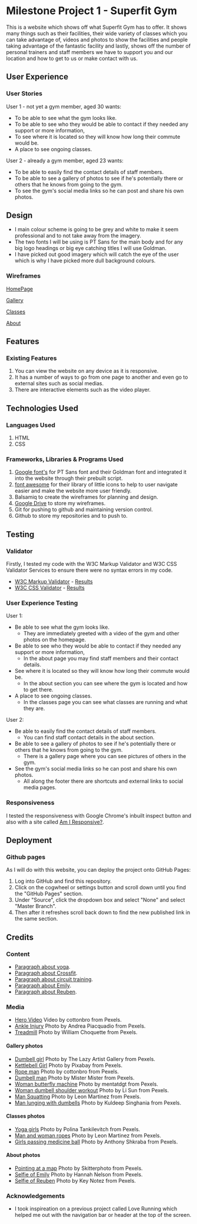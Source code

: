 # Milestone Project 1 - Superfit Gym
This is a website which shows off what Superfit Gym has to offer. It shows many things such as their facilities, their wide variety of classes which you can take advantage of, 
videos and photos to show the facilities and people taking advantage of the fantastic facility and lastly, shows off the number of personal trainers and staff members we have to 
support you and our location and how to get to us or make contact with us.

## User Experience
### User Stories
User 1 - not yet a gym member, aged 30 wants:
* To be able to see what the gym looks like.
* To be able to see who they would be able to contact if they needed any support or more information,
* To see where it is located so they will know how long their commute would be.
* A place to see ongoing classes.

User 2 - already a gym member, aged 23 wants:
* To be able to easily find the contact details of staff members.
* To be able to see a gallery of photos to see if he's potentially there or others that he knows from going to the gym.
* To see the gym's social media links so he can post and share his own photos.

## Design
* I main colour scheme is going to be grey and white to make it seem professional and to not take away from the imagery.
* The two fonts I will be using is PT Sans for the main body and for any big logo headings or big eye catching titles I will use Goldman.
* I have picked out good imagery which will catch the eye of the user which is why I have picked more dull background colours.

### Wireframes
[HomePage](https://drive.google.com/file/d/10PAsavlFGZFDwqZ6qiGkh24WqqRx2ZEk/view?usp=sharing)

[Gallery](https://drive.google.com/file/d/1er3J5Kq_AtcLC9kjAGO955bkK4FDnom5/view?usp=sharing)

[Classes](https://drive.google.com/file/d/1IDtekXUlJ5XBDwTTo4lMAzjgXkk8l0AX/view?usp=sharing)

[About](https://drive.google.com/file/d/1EvVfE2ZWNG5rXrJMGU2f85qxWCUkEkQS/view?usp=sharing)

## Features
### Existing Features
1. You can view the website on any device as it is responsive.
2. It has a number of ways to go from one page to another and even go to external sites such as social medias.
3. There are interactive elements such as the video player.

## Technologies Used
### Languages Used
1. HTML
2. CSS

### Frameworks, Libraries & Programs Used
1. [Google font's](https://fonts.google.com/) for PT Sans font and their Goldman font and integrated it into the website through their prebuilt script.
2. [font awesome](https://fontawesome.com/icons?d=gallery) for their library of little icons to help to user navigate easier and make the website more user friendly.
3. Balsamiq to create the wireframes for planning and design.
4. [Google Drive](https://drive.google.com/drive/folders/18TDcl1zHzYUL-oCjNpos7cc0wtPOEWqt?usp=sharing) to store my wireframes.
5. Git for pushing to github and maintaining version control.
6. Github to store my repositories and to push to.

## Testing
### Validator
Firstly, I tested my code with the W3C Markup Validator and W3C CSS Validator Services to ensure there were no syntax errors in my code.
* [W3C Markup Validator](https://validator.w3.org/#validate_by_input+with_options) - [Results](https://drive.google.com/file/d/1-lTu6HpSJ5ulDgJ1DzZm8vZRPc7yJghL/view?usp=sharing)
* [W3C CSS Validator](https://jigsaw.w3.org/css-validator/#validate_by_input) - [Results](https://drive.google.com/file/d/1YhItpF8qjYrKxXeHI22hrW6PGDrnX5-T/view?usp=sharing)

### User Experience Testing
User 1:
* Be able to see what the gym looks like.
    * They are immediately greeted with a video of the gym and other photos on the homepage.
* Be able to see who they would be able to contact if they needed any support or more information,
    * In the about page you may find staff members and their contact details.
* See where it is located so they will know how long their commute would be.
    * In the about section you can see where the gym is located and how to get there.
* A place to see ongoing classes.
    * In the classes page you can see what classes are running and what they are.

User 2:
* Be able to easily find the contact details of staff members.
    * You can find staff contact details in the about section.
* Be able to see a gallery of photos to see if he's potentially there or others that he knows from going to the gym.
    * There is a gallery page where you can see pictures of others in the gym.
* See the gym's social media links so he can post and share his own photos.
    * All along the footer there are shortcuts and external links to social media pages.

### Responsiveness
I tested the responsiveness with Google Chrome's inbuilt inspect button and also with a site called [Am I Responsive?](http://ami.responsivedesign.is/#).

## Deployment
### Github pages
As I will do with this website, you can deploy the project onto GitHub Pages:
1. Log into GitHub and find this repository.
2. Click on the cogwheel or settings button and scroll down until you find the "GitHub Pages" section.
3. Under "Source", click the dropdown box and select "None" and select "Master Branch".
4. Then after it refreshes scroll back down to find the new published link in the same section.

## Credits
### Content
* [Paragraph about yoga](https://www.nhs.uk/live-well/exercise/guide-to-yoga/).
* [Paragraph about Crossfit](https://www.crossfit.com/what-is-crossfit/).
* [Paragraph about circuit training](https://www.acefitness.org/education-and-resources/lifestyle/blog/6750/circuit-training-basics/).
* [Paragraph about Emily](https://www.underground-gym.com/emily-sanderson).
* [Paragraph about Reuben](https://www.underground-gym.com/reuben-shamlou).

### Media
* [Hero Video](https://www.pexels.com/video/4754037/) Video by cottonbro from Pexels.
* [Ankle Injury](https://images.pexels.com/photos/3760275/pexels-photo-3760275.jpeg?auto=compress&cs=tinysrgb&dpr=2&h=750&w=1260) Photo by Andrea Piacquadio from Pexels.
* [Treadmill](https://images.pexels.com/photos/1954524/pexels-photo-1954524.jpeg?auto=compress&cs=tinysrgb&dpr=2&h=750&w=1260) Photo by William Choquette from Pexels.
#### Gallery photos
* [Dumbell girl](https://images.pexels.com/photos/2247179/pexels-photo-2247179.jpeg?auto=compress&cs=tinysrgb&dpr=2&h=750&w=1260) Photo by The Lazy Artist Gallery from Pexels.
* [Kettlebell Girl](https://images.pexels.com/photos/416809/pexels-photo-416809.jpeg?auto=compress&cs=tinysrgb&dpr=2&h=750&w=1260) Photo by Pixabay from Pexels.
* [Rope man](https://images.pexels.com/photos/4752861/pexels-photo-4752861.jpeg?auto=compress&cs=tinysrgb&dpr=2&h=750&w=1260) Photo by cottonbro from Pexels.
* [Dumbell man](https://images.pexels.com/photos/3490348/pexels-photo-3490348.jpeg?auto=compress&cs=tinysrgb&dpr=2&h=750&w=1260) Photo by Mister Mister from Pexels.
* [Woman butterfly machine](https://images.pexels.com/photos/1111304/pexels-photo-1111304.jpeg?auto=compress&cs=tinysrgb&dpr=2&h=750&w=1260) Photo by mentatdgt from Pexels.
* [Woman dumbell shoulder workout](https://images.pexels.com/photos/2475878/pexels-photo-2475878.jpeg?auto=compress&cs=tinysrgb&dpr=2&h=750&w=1260) Photo by Li Sun from Pexels.
* [Man Squatting](https://images.pexels.com/photos/1552106/pexels-photo-1552106.jpeg?auto=compress&cs=tinysrgb&dpr=2&h=750&w=1260) Photo by Leon Martinez from Pexels.
* [Man lunging with dumbells](https://images.pexels.com/photos/2105493/pexels-photo-2105493.jpeg?auto=compress&cs=tinysrgb&dpr=2&h=750&w=1260) Photo by Kuldeep Singhania from Pexels.
#### Classes photos
* [Yoga girls](https://images.pexels.com/photos/3735471/pexels-photo-3735471.jpeg?auto=compress&cs=tinysrgb&dpr=2&h=750&w=1260) Photo by Polina Tankilevitch from Pexels.
* [Man and woman ropes](https://images.pexels.com/photos/1552242/pexels-photo-1552242.jpeg?auto=compress&cs=tinysrgb&dpr=2&h=750&w=1260) Photo by Leon Martinez from Pexels.
* [Girls passing medicine ball](https://images.pexels.com/photos/4662341/pexels-photo-4662341.jpeg?auto=compress&cs=tinysrgb&dpr=2&h=750&w=1260) Photo by Anthony Shkraba from Pexels.
#### About photos
* [Pointing at a map](https://images.pexels.com/photos/1468657/pexels-photo-1468657.jpeg?auto=compress&cs=tinysrgb&dpr=2&h=750&w=1260) Photo by Skitterphoto from Pexels.
* [Selfie of Emily](https://images.pexels.com/photos/1085517/pexels-photo-1085517.jpeg?auto=compress&cs=tinysrgb&dpr=2&h=750&w=1260) Photo by Hannah Nelson from Pexels.
* [Selfie of Reuben](https://images.pexels.com/photos/1334945/pexels-photo-1334945.jpeg?auto=compress&cs=tinysrgb&dpr=2&h=750&w=1260) Photo by Key Notez from Pexels.

### Acknowledgements
* I took inspireation on a previous project called Love Running which helped me out
with the navigation bar or header at the top of the screen.